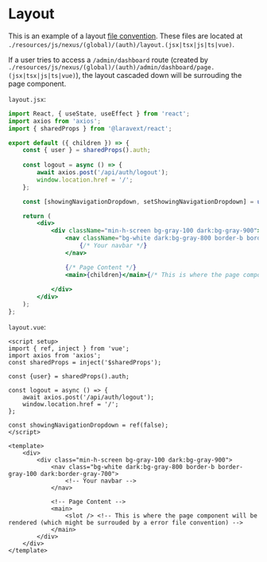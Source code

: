# Layout

This is an example of a layout [file convention](/docs/concepts/file-conventions.md). These files are located at `./resources/js/nexus/(global)/(auth)/layout.(jsx|tsx|js|ts|vue)`.


If a user tries to access a `/admin/dashboard` route (created by `./resources/js/nexus/(global)/(auth)/admin/dashboard/page.(jsx|tsx|js|ts|vue)`), the layout cascaded down will be surrouding the page component.

<Tabs>

<TabItem value="React" label="React">

`layout.jsx`:

```jsx
import React, { useState, useEffect } from 'react';
import axios from 'axios';
import { sharedProps } from '@laravext/react';

export default ({ children }) => {
    const { user } = sharedProps().auth;
    
    const logout = async () => {
        await axios.post('/api/auth/logout');
        window.location.href = '/';
    };

    const [showingNavigationDropdown, setShowingNavigationDropdown] = useState(false);

    return (
        <div>
            <div className="min-h-screen bg-gray-100 dark:bg-gray-900">
                <nav className="bg-white dark:bg-gray-800 border-b border-gray-100 dark:border-gray-700">
                    {/* Your navbar */}
                </nav>

                {/* Page Content */}
                <main>{children}</main>{/* This is where the page component will be rendered (which might be surrouded by a error file convention) */}
                
            </div>
        </div>
    );
};
```

  </TabItem>
  <TabItem value="Vue" label="Vue">

`layout.vue`:

```vue
<script setup>
import { ref, inject } from 'vue';
import axios from 'axios';
const sharedProps = inject('$sharedProps');

const {user} = sharedProps().auth;

const logout = async () => {
    await axios.post('/api/auth/logout');
    window.location.href = '/';
};

const showingNavigationDropdown = ref(false);
</script>

<template>
    <div>
        <div class="min-h-screen bg-gray-100 dark:bg-gray-900">
            <nav class="bg-white dark:bg-gray-800 border-b border-gray-100 dark:border-gray-700">
                <!-- Your navbar -->
            </nav>

            <!-- Page Content -->
            <main>
                <slot /> <!-- This is where the page component will be rendered (which might be surrouded by a error file convention) -->
            </main>
        </div>
    </div>
</template>


```

  </TabItem>
</Tabs>